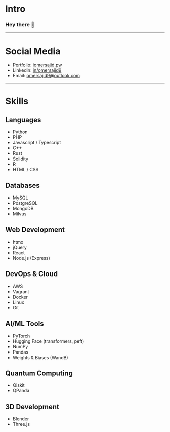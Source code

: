 # Intro

### Hey there 👋

---

# Social Media

- Portfolio: [iomersajid.pw](https://www.linkedin.com/in/omersajid9)
- Linkedin: [in/omersajid9](https://www.linkedin.com/in/omersajid9)
- Email: omersajid9@outlook.com

---

# Skills


## Languages

- Python
- PHP
- Javascript / Typescript
- C++
- Rust
- Solidity
- R
- HTML / CSS


## Databases
- MySQL
- PostgreSQL
- MongoDB
- Milvus


## Web Development

- htmx
- jQuery
- React
- Node.js (Express)


## DevOps & Cloud
- AWS
- Vagrant
- Docker
- Linux
- Git


## AI/ML Tools

- PyTorch
- Hugging Face (transformers, peft)
- NumPy
- Pandas
- Weights & Biases (WandB)


## Quantum Computing

- Qiskit
- QPanda


## 3D Development

- Blender
- Three.js
